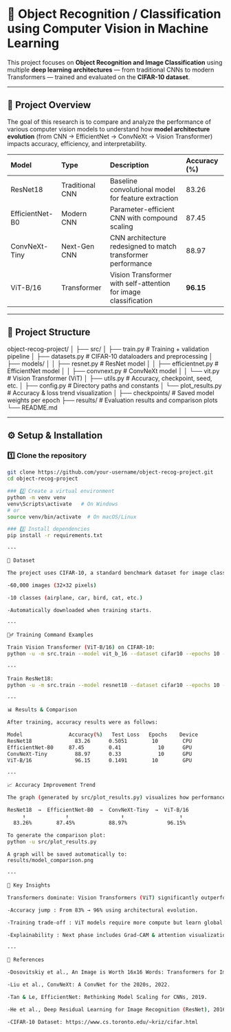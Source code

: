 # 🧠 Object Recognition / Classification using Computer Vision in Machine Learning

This project focuses on **Object Recognition and Image Classification** using multiple **deep learning architectures** — from traditional CNNs to modern Transformers — trained and evaluated on the **CIFAR-10 dataset**.

---

## 🚀 **Project Overview**

The goal of this research is to compare and analyze the performance of various computer vision models to understand how **model architecture evolution** (from CNN → EfficientNet → ConvNeXt → Vision Transformer) impacts accuracy, efficiency, and interpretability.

| Model | Type | Description | Accuracy (%) |
|:------|:------|:------------|:-------------|
| ResNet18 | Traditional CNN | Baseline convolutional model for feature extraction | 83.26 |
| EfficientNet-B0 | Modern CNN | Parameter-efficient CNN with compound scaling | 87.45 |
| ConvNeXt-Tiny | Next-Gen CNN | CNN architecture redesigned to match transformer performance | 88.97 |
| ViT-B/16 | Transformer | Vision Transformer with self-attention for image classification | **96.15** |

---

## 🧱 **Project Structure**

object-recog-project/
│
├── src/
│ ├── train.py # Training + validation pipeline
│ ├── datasets.py # CIFAR-10 dataloaders and preprocessing
│ ├── models/
│ │ ├── resnet.py # ResNet model
│ │ ├── efficientnet.py # EfficientNet model
│ │ ├── convnext.py # ConvNeXt model
│ │ └── vit.py # Vision Transformer (ViT)
│ ├── utils.py # Accuracy, checkpoint, seed, etc.
│ ├── config.py # Directory paths and constants
│ └── plot_results.py # Accuracy & loss trend visualization
│
├── checkpoints/ # Saved model weights per epoch
├── results/ # Evaluation results and comparison plots
└── README.md

---

## ⚙️ **Setup & Installation**

### 1️⃣ Clone the repository
```bash
git clone https://github.com/your-username/object-recog-project.git
cd object-recog-project

### 2️⃣ Create a virtual environment
python -m venv venv
venv\Scripts\activate   # On Windows
# or
source venv/bin/activate  # On macOS/Linux

### 3️⃣ Install dependencies 
pip install -r requirements.txt

---

🧩 Dataset

The project uses CIFAR-10, a standard benchmark dataset for image classification:

-60,000 images (32×32 pixels)

-10 classes (airplane, car, bird, cat, etc.)

-Automatically downloaded when training starts.

---

🏋️‍♂️ Training Command Examples

Train Vision Transformer (ViT-B/16) on CIFAR-10:
python -u -m src.train --model vit_b_16 --dataset cifar10 --epochs 10 --batch-size 16 --lr 0.001 --save-dir checkpoints/vit_cifar10 --device cuda

---

Train ResNet18:
python -u -m src.train --model resnet18 --dataset cifar10 --epochs 10 --batch-size 64 --lr 0.01 --save-dir checkpoints/resnet_cifar10

---

📊 Results & Comparison

After training, accuracy results were as follows:

Model	            Accuracy(%)	  Test Loss	  Epochs	Device
ResNet18	          83.26	     0.5051	       10	     CPU
EfficientNet-B0	    87.45	     0.41	         10	     GPU
ConvNeXt-Tiny	      88.97	     0.33	         10	     GPU
ViT-B/16	          96.15	     0.1491	       10	     GPU

--- 

📈 Accuracy Improvement Trend

The graph (generated by src/plot_results.py) visualizes how performance increases with model evolution:

ResNet18  →  EfficientNet-B0  →  ConvNeXt-Tiny  →  ViT-B/16
     ↑             ↑                 ↑                  ↑
  83.26%        87.45%           88.97%             96.15%

To generate the comparison plot:
python -u src/plot_results.py

A graph will be saved automatically to:
results/model_comparison.png

---

🧠 Key Insights

Transformers dominate: Vision Transformers (ViT) significantly outperform CNNs on image classification.

-Accuracy jump : From 83% → 96% using architectural evolution.

-Training trade-off : ViT models require more compute but learn global dependencies more effectively.

-Explainability : Next phase includes Grad-CAM & attention visualization to understand learned features.

---

🧾 References

-Dosovitskiy et al., An Image is Worth 16x16 Words: Transformers for Image Recognition at Scale (ViT), 2021.

-Liu et al., ConvNeXt: A ConvNet for the 2020s, 2022.

-Tan & Le, EfficientNet: Rethinking Model Scaling for CNNs, 2019.

-He et al., Deep Residual Learning for Image Recognition (ResNet), 2016.

-CIFAR-10 Dataset: https://www.cs.toronto.edu/~kriz/cifar.html